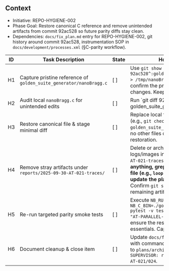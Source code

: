 ## Context
- Initiative: REPO-HYGIENE-002
- Phase Goal: Restore canonical C reference and remove unintended artifacts from commit 92ac528 so future parity diffs stay clean.
- Dependencies: `docs/fix_plan.md` entry for REPO-HYGIENE-002, git history around commit 92ac528, instrumentation SOP in `docs/development/processes.xml` (§C-parity workflow).

| ID | Task Description | State | How/Why & Guidance |
| --- | --- | --- | --- |
| H1 | Capture pristine reference of `golden_suite_generator/nanoBragg.c` | [ ] | Use `git show 92ac528^:golden_suite_generator/nanoBragg.c > /tmp/nanoBragg.c.ref` (or diff directly) to confirm the pre-churn baseline before making changes. Keep the path handy for diffing. |
| H2 | Audit local `nanoBragg.c` for unintended edits | [ ] | Run `git diff 92ac528^ -- golden_suite_generator/nanoBragg.c | head` to verify the entire file was replaced. Skim for any intentional instrumentation; if none, plan to restore from baseline. |
| H3 | Restore canonical file & stage minimal diff | [ ] | Replace local file with the captured baseline (e.g., `git checkout 92ac528^ -- golden_suite_generator/nanoBragg.c`). Ensure no other files change; stage only the intended restoration. |
| H4 | Remove stray artifacts under `reports/2025-09-30-AT-021-traces/` | [ ] | Delete or archive the autogenerated logs/images into `reports/archive/2025-09-30-AT-021-traces/` per SOP. **Before deleting anything, grep `docs/index.md`; if a candidate file (e.g., `loop.sh`) is listed there, stop and update the plan instead of removing it.** Confirm `git status` no longer shows the remaining artifacts. |
| H5 | Re-run targeted parity smoke tests | [ ] | Execute `NB_RUN_PARALLEL=1 NB_C_BIN=./golden_suite_generator/nanoBragg pytest -v tests/test_parity_matrix.py -k "AT-PARALLEL-021 or AT-PARALLEL-024"` to ensure the restored C binary still passes parity essentials. Capture metrics.json for the run. |
| H6 | Document cleanup & close item | [ ] | Update `docs/fix_plan.md` Attempts History with commands + artifacts, and move this plan to `plans/archive/` once complete. Commit as `SUPERVISOR: repo hygiene - tests: parity AT-021/024`. |
